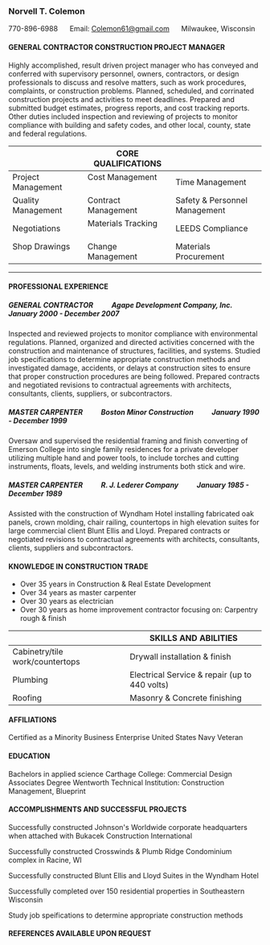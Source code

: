 ### Norvell T. Colemon &nbsp;&nbsp;&nbsp;&nbsp; 
770-896-6988 &nbsp;&nbsp;&nbsp;&nbsp; Email: Colemon61@gmail.com &nbsp;&nbsp;&nbsp;&nbsp; Milwaukee, Wisconsin

#### GENERAL CONTRACTOR CONSTRUCTION PROJECT MANAGER

Highly accomplished, result driven project manager who has conveyed and conferred with supervisory personnel, owners, contractors, or design professionals to discuss and resolve matters, such as work procedures, complaints, or construction problems.  Planned, scheduled, and corrinated construction projects and activities to meet deadlines.  Prepared and submitted budget estimates, progress reports, and cost tracking reports.  Other duties included inspection and reviewing of projects to monitor compliance with building and safety codes, and other local, county, state and federal regulations.

| | CORE QUALIFICATIONS | |
|--- | --- | ---|
| Project Management &nbsp;&nbsp;&nbsp;&nbsp;| Cost Management &nbsp;&nbsp;&nbsp;&nbsp;| Time Management
| Quality Management &nbsp;&nbsp;&nbsp;&nbsp;| Contract Management &nbsp;&nbsp;&nbsp;&nbsp;| Safety & Personnel Management
| Negotiations &nbsp;&nbsp;&nbsp;&nbsp;| Materials Tracking &nbsp;&nbsp;&nbsp;&nbsp;| LEEDS Compliance
| Shop Drawings &nbsp;&nbsp;&nbsp;&nbsp;| Change Management &nbsp;&nbsp;&nbsp;&nbsp;| Materials Procurement


---

#### PROFESSIONAL EXPERIENCE

##### GENERAL CONTRACTOR &nbsp;&nbsp;&nbsp;&nbsp; &nbsp;&nbsp;&nbsp;&nbsp; _Agape Development Company, Inc._ &nbsp;&nbsp;&nbsp;&nbsp; &nbsp;&nbsp;&nbsp;&nbsp; January 2000 - December 2007

Inspected and reviewed projects to monitor compliance with environmental regulations. Planned, organized and directed activities concerned with the construction and maintenance of structures, facilities, and systems.  Studied job specifications to determine appropriate construction methods and investigated damage, accidents, or delays at construction sites to ensure that proper construction procedures are being followed.  Prepared contracts and negotiated revisions to contractual agreements with architects, consultants, clients, suppliers, or subcontractors.

##### MASTER CARPENTER &nbsp;&nbsp;&nbsp;&nbsp; &nbsp;&nbsp;&nbsp;&nbsp; _Boston Minor Construction_ &nbsp;&nbsp;&nbsp;&nbsp; &nbsp;&nbsp;&nbsp;&nbsp; January 1990 - December 1999

Oversaw and supervised the residential framing and finish converting of Emerson College into single family residences for a private developer utilizing multiple hand and power tools, to include torches and cutting instruments, floats, levels, and welding instruments both stick and wire.

##### MASTER CARPENTER &nbsp;&nbsp;&nbsp;&nbsp; &nbsp;&nbsp;&nbsp;&nbsp; _R. J. Lederer Company_ &nbsp;&nbsp;&nbsp;&nbsp; &nbsp;&nbsp;&nbsp;&nbsp; January 1985 - December 1989

Assisted with the construction of Wyndham Hotel installing fabricated oak panels, crown molding, chair railing, countertops in high elevation suites for large commercial client Blunt Ellis and Lloyd.  Prepared contracts or negotiated revisions to contractual agreements with architects, consultants, clients, suppliers and subcontractors.

#### KNOWLEDGE IN CONSTRUCTION TRADE
+ Over 35 years in Construction & Real Estate Development
+ Over 34 years as master carpenter
+ Over 30 years as electrician
+ Over 30 years as home improvement contractor focusing on: Carpentry rough & finish

| | SKILLS AND ABILITIES |
|--- | --- |
| Cabinetry/tile work/countertops &nbsp;&nbsp;&nbsp;&nbsp;| Drywall installation & finish &nbsp;&nbsp;&nbsp;&nbsp;
| Plumbing &nbsp;&nbsp;&nbsp;&nbsp;| Electrical Service & repair (up to 440 volts) &nbsp;&nbsp;&nbsp;&nbsp;
| Roofing &nbsp;&nbsp;&nbsp;&nbsp;| Masonry & Concrete finishing &nbsp;&nbsp;&nbsp;&nbsp;

#### AFFILIATIONS
Certified as a Minority Business Enterprise
United States Navy Veteran

#### EDUCATION
Bachelors in applied science Carthage College: Commercial Design<br />
Associates Degree Wentworth Technical Institution: Construction Management, Blueprint

#### ACCOMPLISHMENTS AND SUCCESSFUL PROJECTS
Successfully constructed Johnson's Worldwide corporate headquarters when attached with Bukacek Construction International

Successfully constructed Crosswinds & Plumb Ridge Condominium complex in Racine, WI

Successfully constructed Blunt Ellis and Lloyd Suites in the Wyndham Hotel

Successfully completed over 150 residential properties in Southeastern Wisconsin

Study job speifications to determine appropriate construction methods

#### REFERENCES AVAILABLE UPON REQUEST
